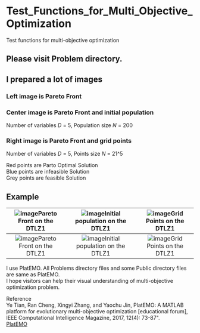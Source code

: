 # Test_Functions_for_Multi_Objective_Optimization
Test functions for multi-objective optimization
 
## Please visit Problem directory.
## I prepared a lot of images

### Left image is Pareto Front
 
### Center image is Pareto Front and initial population  
Number of variables _D_ = 5, Population size _N_ = 200
 
### Right image is Pareto Front and grid points  
Number of variables _D_ = 5, Points size _N_ = 21^5
 
Red points are Parto Optimal Solution  
Blue points are infeasible Solution  
Grey points are feasible Solution  

## Example
 
|![image](../image/DTLZ1_M2PF.svg)Pareto Front on the DTLZ1|![image](../image/DTLZ1_M2Init.svg)Initial population on the DTLZ1|![image](../image/DTLZ1_M2Grid.svg)Grid Points on the DTLZ1|
|:-:|:-:|:-:|
|![image](../image/DTLZ1_M3PF.svg)Pareto Front on the DTLZ1|![image](../image/DTLZ1_M3Init.svg)Initial population on the DTLZ1|![image](../image/DTLZ1_M3Grid.svg)Grid Points on the DTLZ1|
 
I use PlatEMO. All Problems directory files and some Public directory files are same as PlatEMO.  
I hope visitors can help their visual understanding of multi-objective optimization problem.
 
Reference  
Ye Tian, Ran Cheng, Xingyi Zhang, and Yaochu Jin, PlatEMO: A MATLAB platform
for evolutionary multi-objective optimization [educational forum], IEEE
Computational Intelligence Magazine, 2017, 12(4): 73-87".  
[PlatEMO](https://github.com/BIMK/PlatEMO/)